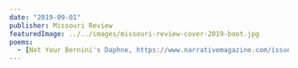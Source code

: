 ```yaml
---
date: "2019-09-01"
publisher: Missouri Review
featuredImage: ../../images/missouri-review-cover-2019-boot.jpg
poems: 
  - [Not Your Bernini's Daphne, https://www.narrativemagazine.com/issues/poems-week-2017-2018/poem-week/oregon-1945-stella-wong, Best of the Net Nominee]
---
```

